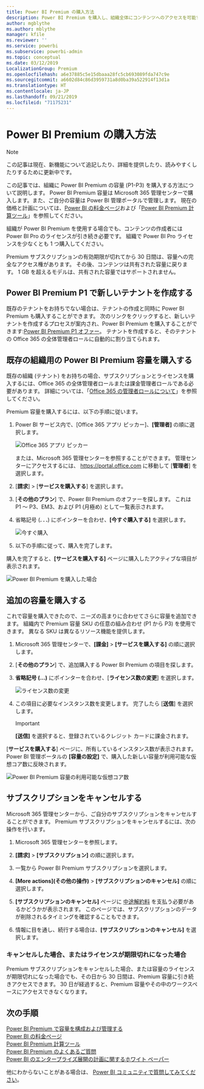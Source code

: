 ```yaml
---
title: Power BI Premium の購入方法
description: Power BI Premium を購入し、組織全体にコンテンツへのアクセスを可能する方法について説明します。
author: mgblythe
ms.author: mblythe
manager: kfile
ms.reviewer: ''
ms.service: powerbi
ms.subservice: powerbi-admin
ms.topic: conceptual
ms.date: 03/12/2019
LocalizationGroup: Premium
ms.openlocfilehash: a6e37885c5e15dbaaa28fc5cb693089fda747c9e
ms.sourcegitcommit: a6602d84c86d3959731a8d0ba39a522914f13d1a
ms.translationtype: HT
ms.contentlocale: ja-JP
ms.lasthandoff: 09/21/2019
ms.locfileid: "71175231"
---
```

# <a name="how-to-purchase-power-bi-premium"></a>Power BI Premium の購入方法

> [!NOTE]
> この記事は現在、新機能について追記したり、詳細を提供したり、読みやすくしたりするために更新中です。 

この記事では、組織に Power BI Premium の容量 (P1-P3) を購入する方法について説明します。 Power BI Premium 容量は Microsoft 365 管理センターで購入します。また、ご自分の容量は Power BI 管理ポータルで管理します。 現在の価格と計画については、[Power BI の料金ページ](https://powerbi.microsoft.com/pricing/)および「[Power BI Premium 計算ツール](https://powerbi.microsoft.com/calculator/)」を参照してください。

組織が Power BI Premium を使用する場合でも、コンテンツの作成者には Power BI Pro のライセンスが引き続き必要です。 組織で Power BI Pro ライセンスを少なくとも 1 つ購入してください。

Premium サブスクリプションの有効期限が切れてから 30 日間は、容量への完全なアクセス権があります。 その後、コンテンツは共有された容量に戻ります。 1 GB を超えるモデルは、共有された容量ではサポートされません。

## <a name="create-a-new-tenant-with-power-bi-premium-p1"></a>Power BI Premium P1 で新しいテナントを作成する

既存のテナントをお持ちでない場合は、テナントの作成と同時に Power BI Premium も購入することができます。 次のリンクをクリックすると、新しいテナントを作成するプロセスが案内され、Power BI Premium を購入することができます:[Power BI Premium P1 オファー](https://signup.microsoft.com/Signup?OfferId=b3ec5615-cc11-48de-967d-8d79f7cb0af1)。 テナントを作成すると、そのテナントの Office 365 の全体管理者ロールに自動的に割り当てられます。

## <a name="purchase-a-power-bi-premium-capacity-for-an-existing-organization"></a>既存の組織用の Power BI Premium 容量を購入する

既存の組織 (テナント) をお持ちの場合、サブスクリプションとライセンスを購入するには、Office 365 の全体管理者ロールまたは課金管理者ロールである必要があります。 詳細については、「[Office 365 の管理者ロールについて](https://support.office.com/article/About-Office-365-admin-roles-da585eea-f576-4f55-a1e0-87090b6aaa9d)」を参照してください。

Premium 容量を購入するには、以下の手順に従います。

1. Power BI サービス内で、[Office 365 アプリ ピッカー]、**[管理者]** の順に選択します。

    ![Office 365 アプリ ピッカー](media/service-admin-premium-purchase/o365-app-picker.png)

    または、Microsoft 365 管理センターを参照することができます。 管理センターにアクセスするには、 https://portal.office.com に移動して [**管理者**] を選択します。

1. [**請求**] > [**サービスを購入する**] を選択します。

1. [**その他のプラン**] で、Power BI Premium のオファーを探します。 これは P1 ～ P3、EM3、および P1 (月極め) として一覧表示されます。

1. 省略記号 (**. . .**) にポインターを合わせ、**[今すぐ購入する]** を選択します。

    ![今すぐ購入](media/service-admin-premium-purchase/premium-purchase.png)

1. 以下の手順に従って、購入を完了します。

購入を完了すると、**[サービスを購入する]** ページに購入したアクティブな項目が表示されます。

![Power BI Premium を購入した場合](media/service-admin-premium-purchase/premium-purchased.png)

## <a name="purchase-additional-capacities"></a>追加の容量を購入する

これで容量を購入できたので、ニーズの高まりに合わせてさらに容量を追加できます。 組織内で Premium 容量 SKU の任意の組み合わせ (P1 から P3) を使用できます。 異なる SKU は異なるリソース機能を提供します。

1. Microsoft 365 管理センターで、**[課金]** > **[サービスを購入する]** の順に選択します。

1. [**その他のプラン**] で、追加購入する Power BI Premium の項目を探します。

1. **省略記号 (...)** にポインターを合わせ、[**ライセンス数の変更**] を選択します。

    ![ライセンス数の変更](media/service-admin-premium-purchase/premium-purchase-more.png)

1. この項目に必要なインスタンス数を変更します。 完了したら [**送信**] を選択します。

   > [!IMPORTANT]
   > **[送信]** を選択すると、登録されているクレジット カードに課金されます。

[**サービスを購入する**] ページに、所有しているインスタンス数が表示されます。 Power BI 管理ポータルの **[容量の設定]** で、購入した新しい容量が利用可能な仮想コア数に反映されます。

![Power BI Premium 容量の利用可能な仮想コア数](media/service-admin-premium-purchase/premium-capacities.png)

## <a name="cancel-your-subscription"></a>サブスクリプションをキャンセルする

Microsoft 365 管理センターから、ご自分のサブスクリプションをキャンセルすることができます。 Premium サブスクリプションをキャンセルするには、次の操作を行います。

1. Microsoft 365 管理センターを参照します。

1. **[請求]** > **[サブスクリプション]** の順に選択します。

1. 一覧から Power BI Premium サブスクリプションを選択します。

1. **[More actions]\(その他の操作\)** > **[サブスクリプションのキャンセル]** の順に選択します。

1. **[サブスクリプションのキャンセル]** ページに [中途解約料](https://support.office.com/article/early-termination-fees-6487d4de-401a-466f-8bc3-c0beb5cc40d3) を支払う必要があるかどうかが表示されます。 このページでは、サブスクリプションのデータが削除されるタイミングを確認することもできます。

1. 情報に目を通し、続行する場合は、**[サブスクリプションのキャンセル]** を選択します。

### <a name="when-canceling-or-your-license-expires"></a>キャンセルした場合、またはライセンスが期限切れになった場合

Premium サブスクリプションをキャンセルした場合、または容量のライセンスが期限切れになった場合でも、その日から 30 日間は、Premium 容量に引き続きアクセスできます。 30 日が経過すると、Premium 容量やその中のワークスペースにアクセスできなくなります。

## <a name="next-steps"></a>次の手順

[Power BI Premium で容量を構成および管理する](service-admin-premium-manage.md)\
[Power BI の料金ページ](https://powerbi.microsoft.com/pricing/)\
[Power BI Premium 計算ツール](https://powerbi.microsoft.com/calculator/)\
[Power BI Premium のよくあるご質問](service-premium-faq.md)\
[Power BI のエンタープライズ展開の計画に関するホワイト ペーパー](https://aka.ms/pbienterprisedeploy)

他にわからないことがある場合は、 [Power BI コミュニティで質問してみてください](http://community.powerbi.com/)。
